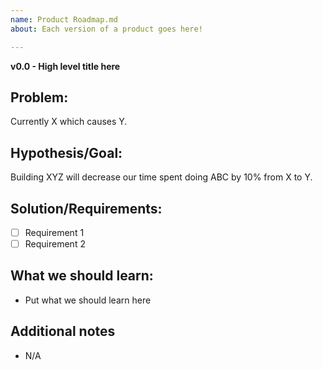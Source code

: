 ```yaml
---
name: Product Roadmap.md
about: Each version of a product goes here!

---
```


**v0.0 - High level title here**

## Problem: 
Currently X which causes Y. 

## Hypothesis/Goal: 
Building XYZ will decrease our time spent doing ABC by 10% from X to Y. 

## Solution/Requirements:
- [ ] Requirement 1
- [ ] Requirement 2

## What we should learn:
- Put what we should learn here

## Additional notes
- N/A

